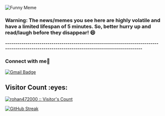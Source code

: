 ![Funny Meme](https://i.redd.it/ruda33ren3ab1.png?width=100&height=100)
















































































































































































































































































































































### Warning: The news/memes you see here are highly volatile and have a limited lifespan of 5 minutes. So, better hurry up and read/laugh before they disappear! 😄

**------------------------------------------------------------------------------------------------------------------------------------------------**

### Connect with me👋
[![Gmail Badge](https://img.shields.io/badge/-anand00rohan@gmail.com-c14438?style=flat&logo=Gmail&logoColor=white&link=mailto:rizsyad@gmail.com)](mailto:anand00rohan@gmail.com)


<h2>Visitor Count :eyes:</h2>
<p>
    <a href="https://github.com/rohan472000">
        <img src="https://profile-counter.glitch.me/{rohan472000}/count.svg" alt="rohan472000 :: Visitor's Count" />
    </a>
</p>


[![GitHub Streak](https://streak-stats.demolab.com/?user=rohan472000&theme=dark)](https://git.io/streak-stats)
